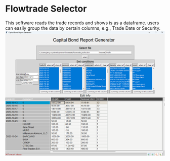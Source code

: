 # Flowtrade Selector
This software reads the trade records and shows is as a dataframe. users can easily group the data by certain columns, e.g., Trade Date or Security.
![alt text](flowtrade_demo.png)